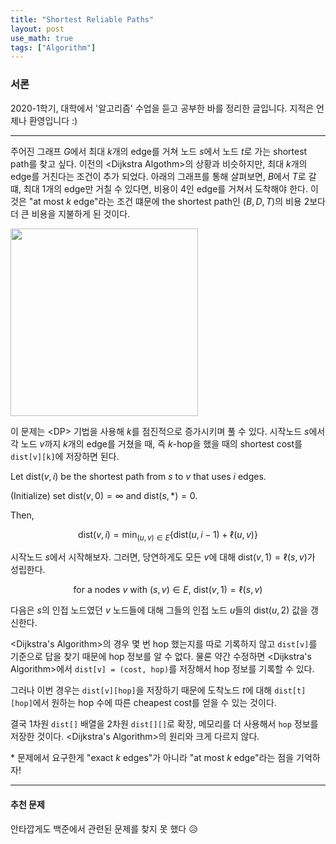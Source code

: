 ```yaml
---
title: "Shortest Reliable Paths"
layout: post
use_math: true
tags: ["Algorithm"]
---
```


### 서론

2020-1학기, 대학에서 '알고리즘' 수업을 듣고 공부한 바를 정리한 글입니다. 지적은 언제나 환영입니다 :)

<hr/>

주어진 그래프 $G$에서 최대 $k$개의 edge를 거쳐 노드 $s$에서 노드 $t$로 가는 shortest path를 찾고 싶다. 이전의 \<Dijkstra Algothm\>의 상황과 비슷하지만, <span class="half_HL">최대 $k$개의 edge를 거친다</span>는 조건이 추가 되었다. 아래의 그래프를 통해 살펴보면, $B$에서 $T$로 갈 떄, 최대 $1$개의 edge만 거칠 수 있다면, 비용이 $4$인 edge를 거쳐서 도착해야 한다. 이것은 "at most $k$ edge"라는 조건 떄문에 the shortest path인 $(B, D, T)$의 비용 $2$보다 더 큰 비용을 지불하게 된 것이다.

<div class="img-wrapper">
  <img src="{{ "/images/algorithm/shortest-reliable-path-1.png" | relative_url }}" width="300px">
</div>

이 문제는 \<DP\> 기법을 사용해 $k$를 점진적으로 증가시키며 풀 수 있다. 시작노드 $s$에서 각 노드 $v$까지 $k$개의 edge를 거쳤을 때, 즉 $k$-hop을 했을 때의 shortest cost를 `dist[v][k]`에 저장하면 된다.

<div class="math-statement" markdown="1">

Let $\text{dist}(v, i)$ be the shortest path from $s$ to $v$ that uses $i$ edges. 

(Initialize) set $\text{dist}(v, 0) = \infty$ and $\text{dist}(s, *) = 0$.

Then,

$$
\text{dist}(v, i) = \min_{(u, v) \in E} \left\{ \text{dist}(u, i-1) + \ell(u, v) \right\}
$$

</div>

시작노드 $s$에서 시작해보자. 그러면, 당연하게도 모든 $v$에 대해 $\text{dist}(v, 1) = \ell(s, v)$가 성립한다.

<div align="center" markdonw="1">

for a nodes $v$ with $(s, v) \in E$, $\text{dist}(v, 1) = \ell(s, v)$

</div>

다음은 $s$의 인접 노드였던 $v$ 노드들에 대해 그들의 인접 노드 $u$들의 $\text{dist}(u, 2)$ 값을 갱신한다. 

\<Dijkstra's Algorithm\>의 경우 몇 번 hop 했는지를 따로 기록하지 않고 `dist[v]`를 기준으로 답을 찾기 때문에 hop 정보를 알 수 없다. 물론 약간 수정하면 \<Dijkstra's Algorithm\>에서 `dist[v] = (cost, hop)`를 저장해서 hop 정보를 기록할 수 있다.

그러나 이번 경우는 `dist[v][hop]`을 저장하기 때문에 도착노드 $t$에 대해 `dist[t][hop]`에서 원하는 hop 수에 따른 cheapest cost를 얻을 수 있는 것이다.

결국 1차원 `dist[]` 배열을 2차원 `dist[][]`로 확장, 메모리를 더 사용해서 `hop` 정보를 저장한 것이다. \<Dijkstra's Algorithm\>의 원리와 크게 다르지 않다.

\* 문제에서 요구한게 "exact $k$ edges"가 아니라 "at most $k$ edge"라는 점을 기억하자!

<hr/>

#### 추천 문제

안타깝게도 백준에서 관련된 문제를 찾지 못 했다 😥


